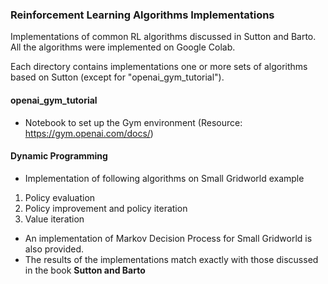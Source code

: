 ### Reinforcement Learning Algorithms Implementations
Implementations of common RL algorithms discussed in Sutton and Barto. All the algorithms were implemented on Google Colab.

Each directory contains implementations one or more sets of algorithms based on Sutton (except for "openai_gym_tutorial").

#### openai_gym_tutorial
- Notebook to set up the Gym environment (Resource: https://gym.openai.com/docs/)

#### Dynamic Programming
- Implementation of following algorithms on Small Gridworld example
1) Policy evaluation
2) Policy improvement and policy iteration
3) Value iteration

- An implementation of Markov Decision Process for Small Gridworld is also provided.
- The results of the implementations match exactly with those discussed in the book **Sutton and Barto**
